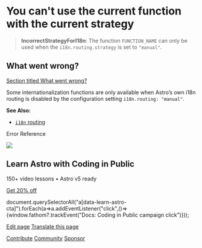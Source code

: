 You can't use the current function with the current strategy
============================================================

> **IncorrectStrategyForI18n**: The function `FUNCTION_NAME` can only be used when the `i18n.routing.strategy` is set to `"manual"`.

What went wrong?
----------------

[Section titled What went wrong?](#what-went-wrong)

Some internationalization functions are only available when Astro’s own i18n routing is disabled by the configuration setting `i18n.routing: "manual"`.

**See Also:**

*   [`i18n` routing](/en/guides/internationalization/#routing)

Error Reference

![](/_astro/CodingInPublic.DpaYu7Qd_5sx41.webp)

Learn Astro with **Coding in Public**
-------------------------------------

150+ video lessons • Astro v5 ready

[Get 20% off](https://learnastro.dev?code=ASTRO_PROMO)

document.querySelectorAll("a\[data-learn-astro-cta\]").forEach(a=>a.addEventListener("click",()=>{window.fathom?.trackEvent("Docs: Coding in Public campaign click")}));

[Edit page](https://github.com/withastro/astro/blob/main/packages/astro/src/core/errors/errors-data.ts) [Translate this page](https://contribute.docs.astro.build/guides/i18n/)

[Contribute](/en/contribute/) [Community](https://astro.build/chat) [Sponsor](https://opencollective.com/astrodotbuild)